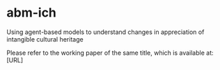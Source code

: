 # abm-ich
Using agent-based models to understand changes in appreciation of intangible cultural heritage

Please refer to the working paper of the same title, which is available at: [URL]
